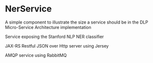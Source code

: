 NerService
==========

A simple component to illustrate the size a service should be in the DLP Micro-Service Architecture implementation 

Service exposing the Stanford NLP NER classifier

JAX-RS Restful JSON over Http server using Jersey

AMQP service using RabbitMQ
